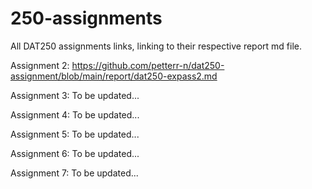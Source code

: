 # 250-assignments
All DAT250 assignments links, linking to their respective report md file.

Assignment 2: https://github.com/petterr-n/dat250-assignment/blob/main/report/dat250-expass2.md

Assignment 3: To be updated...

Assignment 4: To be updated...

Assignment 5: To be updated...

Assignment 6: To be updated...

Assignment 7: To be updated...
